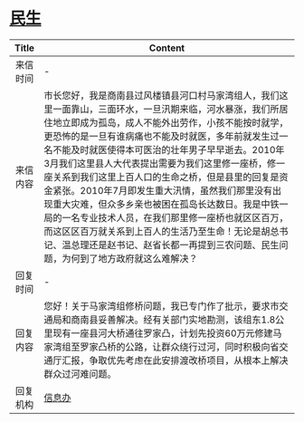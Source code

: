 # <a href="http://www.shangluo.gov.cn/zmhd/ldxxxx.jsp?urltype=leadermail.LeaderMailContentUrl&wbtreeid=1112&leadermailid=1001">民生</a>
| Title |                                                                                                                                                                         Content                                                                                                                                                                         |
|:-----:|---------------------------------------------------------------------------------------------------------------------------------------------------------------------------------------------------------------------------------------------------------------------------------------------------------------------------------------------------------|
| 来信时间  | -                                                                                                                                                                                                                                                                                                                                                       |
| 来信内容  | 市长您好，我是商南县过风楼镇县河口村马家湾组人，我们这里一面靠山，三面环水，一旦汛期来临，河水暴涨，我们所居住地立即成为孤岛，成人不能外出劳作，小孩不能按时就学，更恐怖的是一旦有谁病痛也不能及时就医，多年前就发生过一名不能及时就医使得本可医治的壮年男子早早逝去。2010年3月我们这里县人大代表提出需要为我们这里修一座桥，修一座关系到我们这里上百人口的生命之桥，但是县里的回复是资金紧张。2010年7月即发生重大汛情，虽然我们那里没有出现重大灾难，但众多乡亲也被困在孤岛长达数日。我是中铁一局的一名专业技术人员，在我们那里修一座桥也就区区百万，而这区区百万就关系到上百人的生活乃至生命！无论是胡总书记、温总理还是赵书记、赵省长都一再提到三农问题、民生问题，为何到了地方政府就这么难解决？ |
| 回复时间  | -                                                                                                                                                                                                                                                                                                                                                       |
| 回复内容  | 您好！关于马家湾组修桥问题，我已专门作了批示，要求市交通局和商南县妥善解决。经有关部门实地勘测，该组东1.8公里现有一座县河大桥通往罗家凸，计划先投资60万元修建马家湾组至罗家凸桥的公路，让群众绕行过河，同时积极向省交通厅汇报，争取优先考虑在此安排渡改桥项目，从根本上解决群众过河难问题。                                                                                                                                                                                                        |
| 回复机构  | <a href="../../categories/agencies/信息办.md">信息办</a>                                                                                                                                                                                                                                                                                                        |